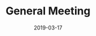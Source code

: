---
subtitle: ""
layout: default
categories: events

img: gm.png
thumbnail: gm.png

title: "General Meeting"
description:
date: 2019-03-17
location: KL 208
start-time: 4 PM
end-time: 6 PM  
---